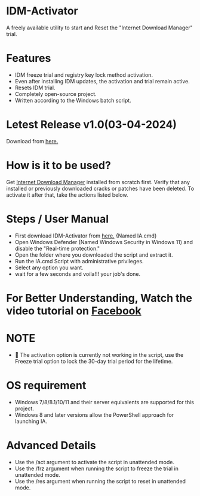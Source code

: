 # IDM-Activator
A freely available utility to start and Reset the "Internet Download Manager" trial.

# Features
* IDM freeze trial and registry key lock method activation.
* Even after installing IDM updates, the activation and trial remain active.
* Resets IDM trial.
* Completely open-source project.
* Written according to the Windows batch script.

# Letest Release v1.0(03-04-2024) 
Download from [here.](https://github.com/rohitabdullah/IDM-Activator)

# How is it to be used?
Get [Internet Download Manager](https://www.internetdownloadmanager.com/) installed from scratch first. Verify that any installed or previously downloaded cracks or patches have been deleted. To activate it after that, take the actions listed below.

# Steps / User Manual 
* First download IDM-Activator from [here.](https://github.com/rohitabdullah/IDM-Activator) {Named IA.cmd}
* Open Windows Defender (Named Windows Security in Windows 11) and disable the "Real-time protection."
* Open the folder where you downloaded the script and extract it.
* Run the IA.cmd Script with administrative privileges.
* Select any option you want.
* wait for a few seconds and voila!!! your job's done.

# For Better Understanding, Watch the video tutorial on [Facebook](https://fb.watch/rgF7ExT2Iw/?mibextid=Nif5oz)

# NOTE
* 📌 The activation option is currently not working in the script, use the Freeze trial option to lock the 30-day trial period for the lifetime.

# OS requirement
* Windows 7/8/8.1/10/11 and their server equivalents are supported for this project.
* Windows 8 and later versions allow the PowerShell approach for launching IA.

# Advanced Details
* Use the /act argument to activate the script in unattended mode.
* Use the /frz argument when running the script to freeze the trial in unattended mode.
* Use the /res argument when running the script to reset in unattended mode.
